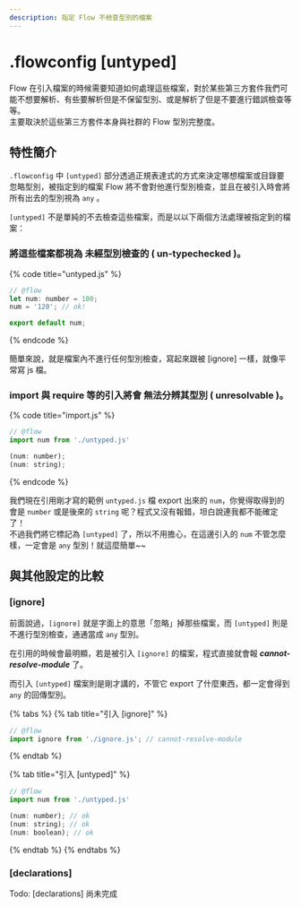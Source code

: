 ```yaml
---
description: 指定 Flow 不檢查型別的檔案
---
```


# .flowconfig \[untyped\]

Flow 在引入檔案的時候需要知道如何處理這些檔案，對於某些第三方套件我們可能不想要解析、有些要解析但是不保留型別、或是解析了但是不要進行錯誤檢查等等。  
主要取決於這些第三方套件本身與社群的 Flow 型別完整度。

## 特性簡介

`.flowconfig` 中 `[untyped]` 部分透過正規表達式的方式來決定哪想檔案或目錄要忽略型別，被指定到的檔案 Flow 將不會對他進行型別檢查，並且在被引入時會將所有出去的型別視為 `any` 。

`[untyped]` 不是單純的不去檢查這些檔案，而是以以下兩個方法處理被指定到的檔案：

### 將這些檔案都視為 **未經型別檢查的 \( un-typechecked \)**。

{% code title="untyped.js" %}
```javascript
// @flow
let num: number = 100;
num = '120'; // ok!

export default num;
```
{% endcode %}

簡單來說，就是檔案內不進行任何型別檢查，寫起來跟被 \[ignore\] 一樣，就像平常寫 js 檔。

### import 與 require 等的引入將會 **無法分辨其型別 \( unresolvable \)**。

{% code title="import.js" %}
```javascript
// @flow
import num from './untyped.js'

(num: number);
(num: string);
```
{% endcode %}

我們現在引用剛才寫的範例 `untyped.js` 檔 export 出來的 `num`，你覺得取得到的會是 `number` 或是後來的 `string` 呢？程式又沒有報錯，坦白說連我都不能確定了！  
不過我們將它標記為 `[untyped]` 了，所以不用擔心，在這邊引入的 `num` 不管怎麼樣，一定會是 `any` 型別！就這麼簡單~~

## 與其他設定的比較

### \[ignore\]

前面說過，`[ignore]` 就是字面上的意思「忽略」掉那些檔案，而 `[untyped]` 則是不進行型別檢查，通通當成 `any` 型別。

在引用的時候會最明顯，若是被引入 `[ignore]` 的檔案，程式直接就會報 _**cannot-resolve-module**_ 了。

而引入 `[untyped]` 檔案則是剛才講的，不管它 export 了什麼東西，都一定會得到 `any` 的回傳型別。

{% tabs %}
{% tab title="引入 \[ignore\]" %}
```javascript
// @flow
import ignore from './ignore.js'; // cannot-resolve-module
```
{% endtab %}

{% tab title="引入 \[untyped\]" %}
```javascript
// @flow
import num from './untyped.js'

(num: number); // ok
(num: string); // ok
(num: boolean); // ok
```
{% endtab %}
{% endtabs %}

### \[declarations\]

Todo: \[declarations\] 尚未完成





